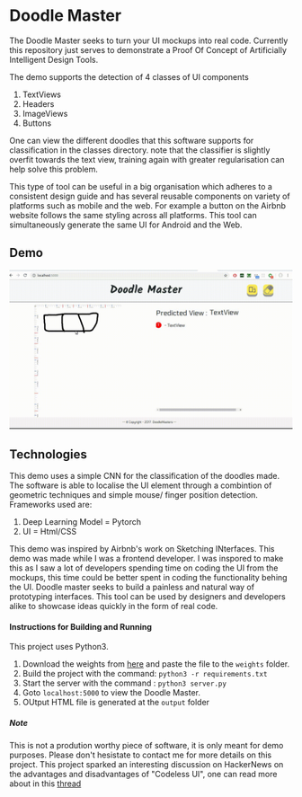 # Doodle Master

The Doodle Master seeks to turn your UI mockups into real code. Currently this repository just serves to demonstrate a Proof Of Concept of Artificially Intelligent Design Tools.

The demo supports the detection of 4 classes of UI components

1. TextViews
2. Headers
3. ImageViews
4. Buttons

One can view the different doodles that this software supports for classification in the classes directory. note that the classifier is slightly overfit towards the text view, training again with greater regularisation can help solve this problem.

This type of tool can be useful in a big organisation which adheres to a consistent design guide and has several reusable components on variety of platforms such as mobile and the web. For example a button on the Airbnb website follows the same styling across all platforms. This tool can simultaneously generate the same UI for Android and the Web.

## Demo

![alt text](/assets/new.gif)

## Technologies

This demo uses a simple CNN for the classification of the doodles made. The software is able to localise the UI element through a combintion of geometric techniques and simple mouse/ finger position detection. Frameworks used are:

1. Deep Learning Model = Pytorch
2. UI = Html/CSS


This demo was inspired by Airbnb's work on Sketching INterfaces. This demo was made while I was a frontend developer. I was inspored to make this as I saw a lot of developers spending time on coding the UI from the mockups, this time could be better spent in coding the functionality behing the UI. Doodle master  seeks to build a painless and natural way of prototyping interfaces. This tool can be used by designers and developers alike to showcase ideas quickly in the form of real code.

#### Instructions for Building and Running

This project uses Python3.

1. Download the weights from [here](https://drive.google.com/open?id=1dgz1DbeXFxGYc-KmKE4RcFdmf793-lK-) and paste the file to the ```weights``` folder.
2. Build the project with the command: ```python3 -r requirements.txt```
3. Start the server with the command : ```python3 server.py```
4. Goto ```localhost:5000``` to view the Doodle Master.
5. OUtput HTML file is generated at the ```output``` folder

##### Note

This is not a prodution worthy piece of software, it is only meant for demo purposes. Please don't hesistate to contact me for more details on this project. This project sparked an interesting discussion on HackerNews on the advantages and disadvantages of "Codeless UI", one can read more about in this [thread](https://news.ycombinator.com/item?id=18480115) 
